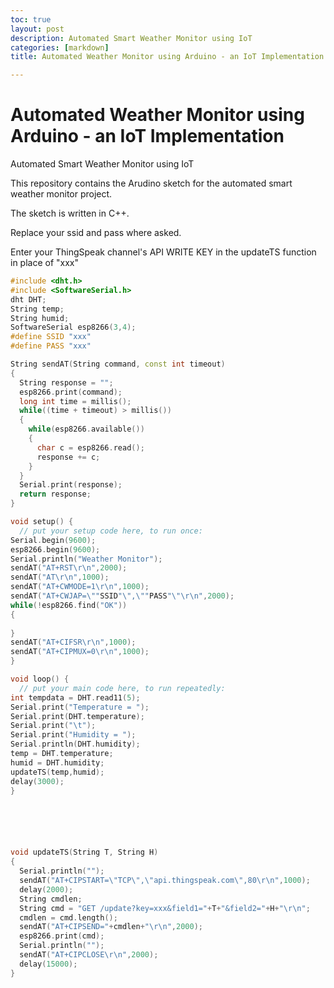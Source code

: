 ```yaml
---
toc: true
layout: post
description: Automated Smart Weather Monitor using IoT
categories: [markdown]
title: Automated Weather Monitor using Arduino - an IoT Implementation

---
```


# Automated Weather Monitor using Arduino - an IoT Implementation

Automated Smart Weather Monitor using IoT

This repository contains the Arudino sketch for the automated smart weather monitor project.

The sketch is written in C++.

Replace your ssid and pass where asked.

Enter your ThingSpeak channel's API WRITE KEY in the updateTS function in place of "xxx"

```c++
#include <dht.h>
#include <SoftwareSerial.h>
dht DHT;
String temp;
String humid;
SoftwareSerial esp8266(3,4);
#define SSID "xxx"
#define PASS "xxx"

String sendAT(String command, const int timeout)
{
  String response = "";
  esp8266.print(command);
  long int time = millis();
  while((time + timeout) > millis())
  {
    while(esp8266.available())
    {
      char c = esp8266.read();
      response += c;
    }
  }
  Serial.print(response);
  return response;
}

void setup() {
  // put your setup code here, to run once:
Serial.begin(9600);
esp8266.begin(9600);
Serial.println("Weather Monitor");
sendAT("AT+RST\r\n",2000);
sendAT("AT\r\n",1000);
sendAT("AT+CWMODE=1\r\n",1000);
sendAT("AT+CWJAP=\""SSID"\",\""PASS"\"\r\n",2000);
while(!esp8266.find("OK"))
{
  
}
sendAT("AT+CIFSR\r\n",1000);
sendAT("AT+CIPMUX=0\r\n",1000);
}

void loop() {
  // put your main code here, to run repeatedly:
int tempdata = DHT.read11(5);
Serial.print("Temperature = ");
Serial.print(DHT.temperature);
Serial.print("\t");
Serial.print("Humidity = ");
Serial.println(DHT.humidity);
temp = DHT.temperature;
humid = DHT.humidity;
updateTS(temp,humid);
delay(3000);
}






void updateTS(String T, String H)
{
  Serial.println("");
  sendAT("AT+CIPSTART=\"TCP\",\"api.thingspeak.com\",80\r\n",1000);
  delay(2000);
  String cmdlen;
  String cmd = "GET /update?key=xxx&field1="+T+"&field2="+H+"\r\n";
  cmdlen = cmd.length();
  sendAT("AT+CIPSEND="+cmdlen+"\r\n",2000);
  esp8266.print(cmd);
  Serial.println("");
  sendAT("AT+CIPCLOSE\r\n",2000);
  delay(15000);
}
```